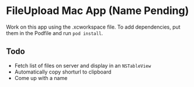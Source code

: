 # FileUpload Mac App (Name Pending)
Work on this app using the .xcworkspace file. To add dependencies, put them in the Podfile and run `pod install`.

## Todo
- Fetch list of files on server and display in an `NSTableView`
- Automatically copy shorturl to clipboard
- Come up with a name